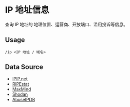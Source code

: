 # IP 地址信息

查询 IP 地址的 地理位置、运营商、开放端口、滥用投诉等信息。

## Usage

``` 
/ip <IP 地址 / 域名>
```

## Data Source

* [IPIP.net](https://www.ipip.net)
* [RIPEstat](https://stat.ripe.net/)
* [MaxMind](https://www.maxmind.com/en/home)
* [Shodan](https://www.shodan.io/)
* [AbuseIPDB](https://www.abuseipdb.com/)
